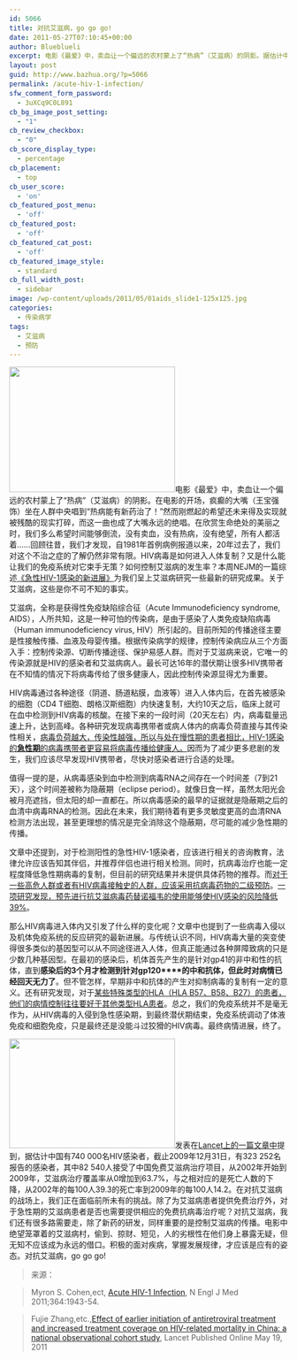 ```yaml
---
id: 5066
title: 对抗艾滋病，go go go!
date: 2011-05-27T07:10:45+00:00
author: Blueblueli
excerpt: 电影《最爱》中，卖血让一个偏远的农村蒙上了“热病”（艾滋病）的阴影。据估计中国有740 000名HIV感染者，我们多么希望时间能够倒流，没有艾滋，没有绝望，所有人都活着……一篇来自NEJM上的文章告诉我们应该从急性期开始做好HIV的预防工作，甚至预防性使用抗病毒药物，以降低艾滋病的发生。
layout: post
guid: http://www.bazhua.org/?p=5066
permalink: /acute-hiv-1-infection/
sfw_comment_form_password:
  - 3uXCq9C0L891
cb_bg_image_post_setting:
  - "1"
cb_review_checkbox:
  - "0"
cb_score_display_type:
  - percentage
cb_placement:
  - top
cb_user_score:
  - 'on'
cb_featured_post_menu:
  - 'off'
cb_featured_post:
  - 'off'
cb_featured_cat_post:
  - 'off'
cb_featured_image_style:
  - standard
cb_full_width_post:
  - sidebar
image: /wp-content/uploads/2011/05/01aids_slide1-125x125.jpg
categories:
  - 传染病学
tags:
  - 艾滋病
  - 预防
---
```

[<img class="size-medium wp-image-5123 alignright" src="/wp-content/uploads/2011/05/AIDS-ribbon-300x227.jpg" alt="" width="300" height="227" srcset="/wp-content/uploads/2011/05/AIDS-ribbon-300x227.jpg 300w, /wp-content/uploads/2011/05/AIDS-ribbon-150x113.jpg 150w, /wp-content/uploads/2011/05/AIDS-ribbon-80x60.jpg 80w, /wp-content/uploads/2011/05/AIDS-ribbon.jpg 420w" sizes="(max-width: 300px) 100vw, 300px" />](/wp-content/uploads/2011/05/AIDS-ribbon.jpg)电影《最爱》中，卖血让一个偏远的农村蒙上了“热病”（艾滋病）的阴影。在电影的开场，疯癫的大嘴（王宝强 饰）坐在人群中央唱到“热病能有新药治了！”然而刚燃起的希望还未来得及实现就被残酷的现实打碎，而这一曲也成了大嘴永远的绝唱。在欣赏生命绝处的美丽之时，我们多么希望时间能够倒流，没有卖血，没有热病，没有绝望，所有人都活着……回顾往昔，我们才发现，自1981年首例病例报道以来，20年过去了，我们对这个不治之症的了解仍然非常有限。HIV病毒是如何进入人体复制？又是什么能让我们的免疫系统对它束手无策？如何控制艾滋病的发生率？本周NEJM的一篇综述[《急性HIV-1感染的新进展》](http://www.nejm.org/doi/full/10.1056/NEJMra1011874)为我们呈上艾滋病研究一些最新的研究成果。关于艾滋病，这些是你不可不知的事实。

艾滋病，全称是获得性免疫缺陷综合征（Acute Immunodeficiency syndrome, AIDS），人所共知，这是一种可怕的传染病，是由于感染了人类免疫缺陷病毒（Human immunodeficiency virus, HIV）所引起的。目前所知的传播途径主要是性接触传播、血液及母婴传播。根据传染病学的规律，控制传染病应从三个方面入手：控制传染源、切断传播途径、保护易感人群。而对于艾滋病来说，它唯一的传染源就是HIV的感染者和艾滋病病人。最长可达16年的潜伏期让很多HIV携带者在不知情的情况下将病毒传给了很多健康人，因此控制传染源显得尤为重要。

HIV病毒通过各种途径（阴道、肠道粘膜，血液等）进入人体内后，在首先被感染的细胞（CD4 T细胞、朗格汉斯细胞）内快速复制，大约10天之后，临床上就可在血中检测到HIV病毒的核酸。在接下来的一段时间（20天左右）内，病毒载量迅速上升，达到高峰。各种研究发现病毒携带者或病人体内的病毒负荷直接与其传染性相关，<span style="text-decoration: underline;">病毒负荷越大，传染性越强，所以与处在慢性期的患者相比，</span><span style="text-decoration: underline;">HIV-1</span><span style="text-decoration: underline;">感染的<strong>急性期</strong>的病毒携带者更容易将病毒传播给健康人。</span>因而为了减少更多悲剧的发生，我们应该尽早发现HIV携带者，尽快对感染者进行合适的处理。

值得一提的是，从病毒感染到血中检测到病毒RNA之间存在一个时间差（7到21天），这个时间差被称为隐蔽期（eclipse period）。就像日食一样，虽然太阳光会被月亮遮挡，但太阳的却一直都在。所以病毒感染的最早的证据就是隐蔽期之后的血清中病毒RNA的检测。因此在未来，我们期待着有更多灵敏度更高的血清RNA检测方法出现，甚至更理想的情况是完全消除这个隐蔽期，尽可能的减少急性期的传播。

文章中还提到，对于检测阳性的急性HIV-1感染者，应该进行相关的咨询教育，法律允许应该告知其伴侣，并推荐伴侣也进行相关检测。同时，抗病毒治疗也能一定程度降低急性期病毒的复制，但目前的研究结果并未提供具体药物的推荐。而<span style="text-decoration: underline;">对于一些高危人群或者有</span><span style="text-decoration: underline;">HIV</span><span style="text-decoration: underline;">病毒接触史的人群，应该采用抗病毒药物的二级预防</span>。[一项研究发现，预先进行抗艾滋病毒药替诺福韦的使用能够使HIV感染的风险降低39%](http://www.sciencemag.org/content/329/5996/1168.full)。

那么HIV病毒进入体内又引发了什么样的变化呢？文章中也提到了一些病毒入侵以及机体免疫系统的反应研究的最新进展。与传统认识不同，HIV病毒大量的突变使得很多类似的基因型可以从不同途径进入人体，但真正能通过各种屏障致病的只是少数几种基因型。在最初的感染后，机体首先产生的是针对gp41的非中和性的抗体，直到**感染后的****3****个月才检测到针对gp120****的中和抗体，但此时对病情已经回天无力了**。但不管怎样，早期非中和抗体的产生对抑制病毒的复制有一定的意义。还有研究发现，对于[某些特殊类型的HLA（HLA B57、B58、B27）的患者，他们的病情控制往往要好于其他类型HLA患者](http://www.sciencemag.org/content/330/6010/1551.abstract)。总之，我们的免疫系统并不是毫无作为，从HIV病毒的入侵到急性感染期，到最终潜伏期结束，免疫系统调动了体液免疫和细胞免疫，只是最终还是没能斗过狡猾的HIV病毒。最终病情进展，终了。

[<img class="alignright size-medium wp-image-5145" title="APTOPIX India World Aids Day" src="/wp-content/uploads/2011/05/AIDS-logo-300x198.jpg" alt="" width="300" height="198" srcset="/wp-content/uploads/2011/05/AIDS-logo-300x198.jpg 300w, /wp-content/uploads/2011/05/AIDS-logo-150x99.jpg 150w, /wp-content/uploads/2011/05/AIDS-logo.jpg 589w" sizes="(max-width: 300px) 100vw, 300px" />](/wp-content/uploads/2011/05/AIDS-logo.jpg)发表在[Lancet上的一篇文章中](http://www.thelancet.com/journals/laninf/article/PIIS1473-3099(11)70097-4/abstract)提到，据估计中国有740 000名HIV感染者，截止2009年12月31日，有323 252名报告的感染者，其中82 540人接受了中国免费艾滋病治疗项目，从2002年开始到2009年，艾滋病治疗覆盖率从0增加到63.7%，与之相对应的是死亡人数的下降，从2002年的每100人39.3的死亡率到2009年的每100人14.2。在对抗艾滋病的战场上，我们正在面临前所未有的挑战。除了为艾滋病患者提供免费治疗外，对于急性期的艾滋病患者是否也需要提供相应的免费抗病毒治疗呢？对抗艾滋病，我们还有很多路需要走，除了新药的研发，同样重要的是控制艾滋病的传播。电影中绝望笼罩着的艾滋病村，偷到、掠财、短见，人的劣根性在他们身上暴露无疑，但无知不应该成为永远的借口。积极的面对疾病，掌握发展规律，才应该是应有的姿态。对抗艾滋病，go go go!

> 来源：
  
> Myron S. Cohen,ect, [Acute HIV-1 Infection](http://www.nejm.org/doi/full/10.1056/NEJMra1011874), N Engl J Med 2011;364:1943-54.
  
> Fujie Zhang,etc.,[Effect of earlier initiation of antiretroviral treatment and increased treatment coverage on HIV-related mortality in China: a national observational cohort study](http://www.thelancet.com/journals/laninf/article/PIIS1473-3099(11)70097-4/abstract), Lancet Published Online May 19, 2011
